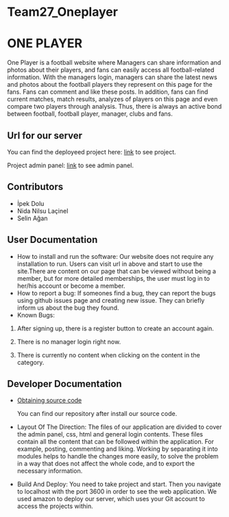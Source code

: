 # Team27_Oneplayer

# ONE PLAYER

One Player is a football website where Managers can share information and photos about their players, and fans can easily access all football-related information. With the managers login, managers can share the latest news and photos about the football players they represent on this page for the fans. Fans can comment and like these posts. In addition, fans can find current matches, match results, analyzes of players on this page and even compare two players through analysis. Thus, there is always an active bond between football, football player, manager, clubs and fans.

## Url for our server

You can find the deployeed project here: [link](http://18.205.247.104/Team27_oneplayer/project/) to see project.

Project admin panel: [link](http://18.205.247.104/Team27_oneplayer/project/admin/dashboard.php) to see admin panel.

## Contributors 
- İpek Dolu 
- Nida Nilsu Laçinel
- Selin Ağan

## User Documentation
- How to install and run the software: Our website does not require any installation to run. Users can visit url in above and start to use the site.There are content on our page that can be viewed without being a member, but for more detailed memberships, the user must log in to her/his account or become a member. 
- How to report a bug: If someones find a bug, they can report the bugs using github issues page and creating new issue. They can briefly inform us about the bug they found.
- Known Bugs: 

1) After signing up, there is a register button to create an account again.

2) There is no manager login right now.
3) There is currently no content when clicking on the content in the category.


## Developer Documentation
- [Obtaining source code](https://scribehow.com/shared/how_to_install_software__7-0q9ouNTUuf8pzVFfQQXQ) 

    You can find our repository after install our source code.

- Layout Of The Direction: The files of our application are divided to cover the admin panel, css, html and general login contents. These files contain all the content that can be followed within the application. For example, posting, commenting and liking. Working by separating it into modules helps to handle the changes more easily, to solve the problem in a way that does not affect the whole code, and to export the necessary information.

- Build And Deploy: You need to take project and start. Then you navigate to localhost with the port 3600 in order to see the web application. We used amazon to deploy our server, which uses your Git account to access the projects within. 

